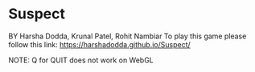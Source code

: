 # Suspect 
BY Harsha Dodda, Krunal Patel, Rohit Nambiar
To play this game please follow this link:
https://harshadodda.github.io/Suspect/

NOTE: Q for QUIT does not work on WebGL
